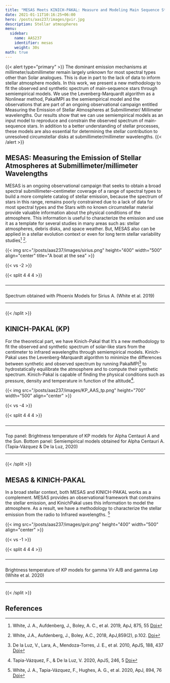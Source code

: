```yaml
---
title: "MESAS Meets KINICH-PAKAL: Measure and Modeling Main Sequence Stellar Atmospheres"
date: 2021-01-11T10:16:25+06:00
hero: /posts/aas237/images/gvir.jpg
description: Stellar atmospheres
menu:
  sidebar:
    name: AAS237
    identifier: mesas
    weight: 30s
math: true
---
```


{{< alert type="primary" >}} The dominant emission mechanisms at millimeter/submillimeter remain largely unknown for most spectral types other than Solar analogues. This is due in part to the lack of data to inform stellar atmosphere models. In this work, we present a new methodology to fit the observed and synthetic spectrum of main-sequence stars through semiempirical models. We use the Levenberg-Marquardt algorithm as a Nonlinear method, PakalMPI as the semiempirical model and the observations that are part of an ongoing observational campaign entitled Measuring the Emission of Stellar Atmospheres at Submillimeter/ Millimeter wavelengths. Our results show that we can use semiempirical models as an input model to reproduce and constrain the observed spectrum of main-sequence stars. In addition to a better understanding of stellar processes, these models are also essential for determining the stellar contribution to unresolved circumstellar disks at submillimeter/millimeter wavelengths. {{< /alert >}}

## MESAS: Measuring the Emission of Stellar Atmospheres at Submillimeter/millimeter Wavelengths

MESAS is an ongoing observational campaign that seeks to obtain a broad spectral submillimeter–centimeter coverage of a range of spectral types to build a more complete catalog of stellar emission, because the spectrum of stars in this range, remains poorly constrained due to a lack of data for most spectral types and the Stars with no known circumstellar material provide valuable information about the physical conditions of the atmosphere. This information is useful to characterize the emission and use it as a template for several studies in many areas such as: stellar atmospheres, debris disks, and space weather. But, MESAS also can be applied in a stellar evolution context or even for long term stellar variability studies[^3] [^5].

{{< img src="/posts/aas237/images/sirius.png" height="400" width="500" align="center"  title="A boat at the sea" >}}

{{< vs -2 >}}

{{< split 4 4 4 >}}

##### 

---

##### 

Spectrum obtained with Phoenix Models for Sirius A. (White et al. 2019) 

---

##### 

{{< /split >}}

## KINICH-PAKAL (KP)

For the theoretical part, we have Kinich-Pakal that It’s a new methodology to fit the observed and synthetic spectrum of solar-like stars from the centimeter to infrared wavelengths through semiempirical models. Kinich-Pakal uses the Levenberg-Marquardt algorithm to minimize the differences between synthetic and observed spectrum by running PakalMPI[^1] to hydrostatically equilibrate the atmosphere and to compute their synthetic spectrum. Kinich-Pakal is capable of finding the physical conditions such as pressure, density and temperature in function of the altitude[^2].

{{< img src="/posts/aas237/images/KP_AAS_tp.png" height="700" width="500" align="center" >}}

{{< vs -4 >}}

{{< split 4 4 4 >}}

##### 

---

##### 

Top panel: Brightness temperature of KP models for Alpha Centauri A and the Sun. Bottom panel: Semiempirical models obtained for Alpha Centauri A. (Tapia-Vázquez & De la Luz, 2020)

---

##### 

{{< /split >}}

## MESAS & KINICH-PAKAL

In a broad stellar context, both MESAS and KINICH-PAKAL works as a complement. MESAS provides an observational framework that constrains the stellar emission, and KinichPakal uses this information to model the atmosphere. As a result, we have a methodology to characterize the stellar emission from the radio to Infrared wavelengths. [^4]

{{< img src="/posts/aas237/images/gvir.png" height="400" width="500" align="center" >}}

{{< vs -1 >}}

{{< split 4 4 4 >}}

##### 

---

##### 

Brightness temperature of KP models for gamma Vir A/B and gamma Lep (White et al. 2020)

---

##### 

{{< /split >}}

## References

[^1]: De la Luz, V., Lara, A., Mendoza-Torres, J. E., et al. 2010, ApJS, 188, 437 [Doi](https://doi.org/10.1088/0067-0049/188/2/437)
[^2]: Tapia-Vázquez, F., & De la Luz, V. 2020, ApJS, 246, 5 [Doi](https://doi.org/10.3847/1538-4365/ab5f0a)
[^3]: White, J. A., Aufdenberg, J., Boley, A. C., et al. 2019, ApJ, 875, 55 [Doi](https://doi.org/10.3847/1538-4357/ab0e7f)
[^4]: White, J. A., Tapia-Vázquez, F., Hughes, A. G., et al. 2020, ApJ, 894, 76 [Doi](https://doi.org/10.3847/1538-4357/ab8467)
[^5]: White, J.A., Aufdenberg, J., Boley, A.C., 2018, ApJ,859(2), p.102. [Doi](https://doi.org/10.3847/1538-4357/aac103)